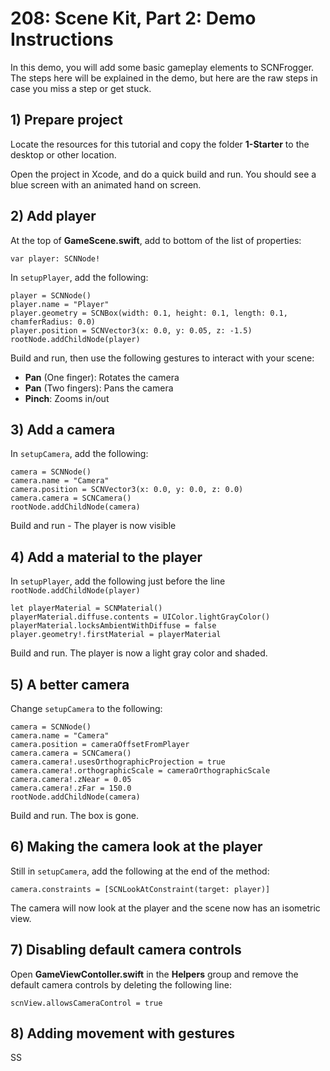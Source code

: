 # 208: Scene Kit, Part 2: Demo Instructions

In this demo, you will add some basic gameplay elements to SCNFrogger.
The steps here will be explained in the demo, but here are the raw steps in case you miss a step or get stuck.

## 1) Prepare project

Locate the resources for this tutorial and copy the folder **1-Starter** to the desktop or other location.

Open the project in Xcode, and do a quick build and run. You should see a blue screen with an animated hand on screen.


## 2) Add player

At the top of **GameScene.swift**, add to bottom of the list of properties:

	var player: SCNNode!
	
In `setupPlayer`, add the following:

	player = SCNNode()
    player.name = "Player"
    player.geometry = SCNBox(width: 0.1, height: 0.1, length: 0.1, chamferRadius: 0.0)
    player.position = SCNVector3(x: 0.0, y: 0.05, z: -1.5)
    rootNode.addChildNode(player)
    
Build and run, then use the following gestures to interact with your scene:

* **Pan** (One finger): Rotates the camera
* **Pan** (Two fingers): Pans the camera
* **Pinch**: Zooms in/out

## 3) Add a camera

In `setupCamera`, add the following:

	camera = SCNNode()
    camera.name = "Camera"
    camera.position = SCNVector3(x: 0.0, y: 0.0, z: 0.0)
    camera.camera = SCNCamera()
    rootNode.addChildNode(camera)
	
Build and run - The player is now visible

## 4) Add a material to the player

In `setupPlayer`, add the following just before the line `rootNode.addChildNode(player)`

    let playerMaterial = SCNMaterial()
    playerMaterial.diffuse.contents = UIColor.lightGrayColor()
    playerMaterial.locksAmbientWithDiffuse = false
    player.geometry!.firstMaterial = playerMaterial

Build and run. The player is now a light gray color and shaded.

## 5) A better camera

Change `setupCamera` to the following:

	camera = SCNNode()
	camera.name = "Camera"
	camera.position = cameraOffsetFromPlayer
	camera.camera = SCNCamera()
	camera.camera!.usesOrthographicProjection = true
	camera.camera!.orthographicScale = cameraOrthographicScale
	camera.camera!.zNear = 0.05
	camera.camera!.zFar = 150.0
	rootNode.addChildNode(camera)

Build and run. The box is gone.

## 6) Making the camera look at the player

Still in `setupCamera`, add the following at the end of the method:

	camera.constraints = [SCNLookAtConstraint(target: player)]
	
The camera will now look at the player and the scene now has an isometric view.

## 7) Disabling default camera controls

Open **GameViewContoller.swift** in the **Helpers** group and remove the default camera controls by deleting the following line:

	scnView.allowsCameraControl = true
	
## 8) Adding movement with gestures

SS
